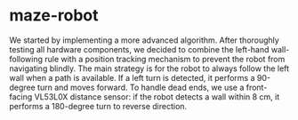 # maze-robot
We started by implementing a more advanced algorithm. After thoroughly testing all hardware components, we decided to combine the left-hand wall-following rule with a position tracking mechanism to prevent the robot from navigating blindly. The main strategy is for the robot to always follow the left wall when a path is available. If a left turn is detected, it performs a 90-degree turn and moves forward. To handle dead ends, we use a front-facing VL53L0X distance sensor: if the robot detects a wall within 8 cm, it performs a 180-degree turn to reverse direction.
